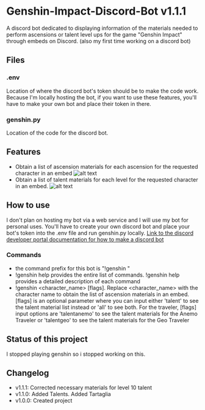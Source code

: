 # Genshin-Impact-Discord-Bot v1.1.1
A discord bot dedicated to displaying information of the materials needed to perform ascensions or talent level ups for the game "Genshin Impact" through embeds on Discord.
(also my first time working on a discord bot)
## Files

### .env
Location of where the discord bot's token should be to make the code work. Because I'm locally hosting the bot, if you want to use these features, you'll have to make your own bot and place their token in there.

### genshin.py
Location of the code for the discord bot.

## Features
* Obtain a list of ascension materials for each ascension for the requested character in an embed
![alt text](https://i.imgur.com/NB5fmpE.png)
* Obtain a list of talent materials for each level for the requested character in an embed.
![alt text](https://i.imgur.com/QAxzHl2.png)

## How to use
I don't plan on hosting my bot via a web service and I will use my bot for personal uses. You'll have to create your own discord bot and place your bot's token into the .env file and run genshin.py locally. 
[Link to the discord developer portal documentation for how to make a discord bot](https://discord.com/developers/docs/intro)
### Commands
* the command prefix for this bot is "!genshin "
* !genshin help provides the entire list of commands. !genshin help <command> provides a detailed description of each command
* !genshin <character_name> [flags]. Replace <character_name> with the character name to obtain the list of ascension materials in an embed. [flags] is an optional parameter where you can input either  'talent' to see the talent material list instead or 'all' to see both. For the traveler, [flags] input options are 'talentanemo' to see the talent materials for the Anemo Traveler or 'talentgeo' to see the talent materials for the Geo Traveler 
## Status of this project

I stopped playing genshin so i stopped working on this.


## Changelog
* v1.1.1: Corrected necessary materials for level 10 talent
* v1.1.0: Added Talents. Added Tartaglia
* v1.0.0: Created project
